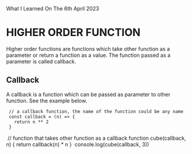 What I Learned On The 6th April 2023

# HIGHER ORDER FUNCTION
<p>Higher order functions are functions which take other function as a parameter or return a function as a value. The function passed as a parameter is called callback.</p>

## Callback
<p>A callback is a function which can be passed as parameter to other function. See the example below.</p>

     // a callback function, the name of the function could be any name
     const callback = (n) => {
       return n ** 2
     }
​
     // function that takes other function as a callback
     function cube(callback, n) {
       return callback(n) * n
     }
​
     console.log(cube(callback, 3))